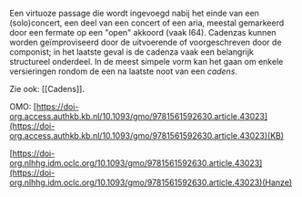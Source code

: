 Een virtuoze passage die wordt ingevoegd nabij het einde van een (solo)concert, een deel van een concert of een aria, meestal gemarkeerd door een fermate op een "open" akkoord (vaak I64). Cadenzas kunnen worden geïmproviseerd door de uitvoerende of voorgeschreven door de componist; in het laatste geval is de cadenza vaak een belangrijk structureel onderdeel.
In de meest simpele vorm kan het gaan om enkele versieringen rondom de een na laatste noot van een *cadens*.

Zie ook: [[Cadens]].

OMO:
[https://doi-org.access.authkb.kb.nl/10.1093/gmo/9781561592630.article.43023](https://doi-org.access.authkb.kb.nl/10.1093/gmo/9781561592630.article.43023)(KB)

[https://doi-org.nlhhg.idm.oclc.org/10.1093/gmo/9781561592630.article.43023](https://doi-org.nlhhg.idm.oclc.org/10.1093/gmo/9781561592630.article.43023)(Hanze)